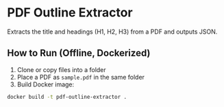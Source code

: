 # PDF Outline Extractor

Extracts the title and headings (H1, H2, H3) from a PDF and outputs JSON.

## How to Run (Offline, Dockerized)

1. Clone or copy files into a folder
2. Place a PDF as `sample.pdf` in the same folder
3. Build Docker image:
```bash
docker build -t pdf-outline-extractor .
